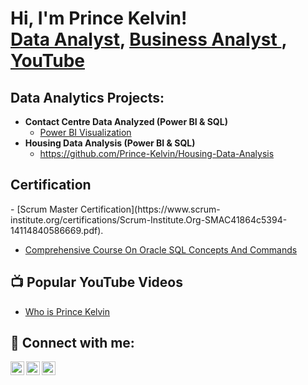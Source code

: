 <h1>Hi, I'm Prince Kelvin! <br/><a href="https://github.com/Prince-Kelvin">Data Analyst</a>, <a href="[(https://www.linkedin.com/in/prince-k-samuel-0438aa29b/)/">Business Analyst </a>, <a href="https://www.youtube.com/channel/UCguIc-2YiktGo63Bv6n5nng">YouTube</a></h1>

<h2>Data Analytics Projects:</h2>

- <b> Contact Centre Data Analyzed (Power BI & SQL)</b>
  - [Power BI Visualization](https://github.com/Prince-Kelvin/Power-BI-Visualization/blob/main/README.md)
- <b> Housing Data Analysis (Power BI & SQL)</b>
  - https://github.com/Prince-Kelvin/Housing-Data-Analysis
 
<h2> Certification </h2>
- [Scrum Master Certification](https://www.scrum-institute.org/certifications/Scrum-Institute.Org-SMAC41864c5394-14114840586669.pdf).

- [Comprehensive Course On Oracle SQL Concepts And Commands](https://www.educba.com/certificate/?c=PNG0UWWFC)

<h2>📺 Popular YouTube Videos</h2>

- [Who is Prince Kelvin](https://www.youtube.com/watch?v=SOLrU4iHMts)


<h2> 🤳 Connect with me:</h2>

[<img align="left" alt="Prince Kelvin | YouTube" width="22px" src="https://www.youtube.com/channel/UCguIc-2YiktGo63Bv6n5nng" />][youtube]
[<img align="left" alt="Prince Kelvin | Twitter" width="22px" src="https://twitter.com/psamkelv" />][twitter]
[<img align="left" alt="Prince Kelvin | LinkedIn" width="22px" src="https://www.linkedin.com/in/prince-k-samuel-0438aa29b/" />][linkedin]


[twitter]: https://twitter.com/psamkelv
[youtube]: https://www.youtube.com/channel/UCguIc-2YiktGo63Bv6n5nng
[linkedin]: https://www.linkedin.com/in/prince-k-samuel-0438aa29b

<!--
**prince-kelvin/Prince-kelvin** is a ✨ _special_ ✨ repository because its `README.md` (this file) appears on your GitHub profile.

Here are some ideas to get you started:

- 🔭 I’m currently working on ...
- 🌱 I’m currently learning ...
- 👯 I’m looking to collaborate on ...
- 🤔 I’m looking for help with ...
- 💬 Ask me about ...
- 📫 How to reach me: ...
- 😄 Pronouns: ...
- ⚡ Fun fact: ...
-->
